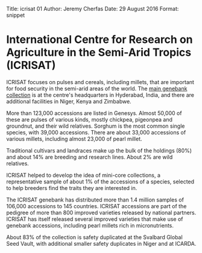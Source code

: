 Title:   icrisat 01
Author: Jeremy Cherfas
Date:   29 August 2016
Format: snippet

# International Centre for Research on Agriculture in the Semi-Arid Tropics (ICRISAT)

ICRISAT focuses on pulses and cereals, including millets, that are important for food security in the semi-arid areas of the world. The [main genebank collection][icrisat] is at the centre's headquarters in Hyderabad, India, and there are additional facilities in Niger, Kenya and Zimbabwe.

More than 123,000 accessions are listed in Genesys. Almost 50,000 of these are pulses of various kinds, mostly chickpea, pigeonpea and groundnut, and their wild relatives. Sorghum is the most common single species, with 39,000 accessions. There are about 33,000 accessions of various millets, including almost 23,000 of pearl millet.

Traditional cultivars and landraces make up the bulk of the holdings (80%) and about 14% are breeding and research lines. About 2% are wild relatives.

ICRISAT helped to develop the idea of mini-core collections, a representative sample of about 1% of the accessions of a species, selected to help breeders find the traits they are interested in.

The ICRISAT genebank has distributed more than 1.4 million samples of 106,000 accessions to 145 countries. ICRISAT accessions are part of the pedigree of more than 800 improved varieties released by national partners. ICRISAT has itself released several improved varieties that make use of genebank accessions, including pearl millets rich in micronutrients.

About 83% of the collection is safety duplicated at the Svalbard Global Seed Vault, with additional smaller safety duplicates in Niger and at ICARDA.

[icrisat]: http://www.icrisat.org/gene-bank/
